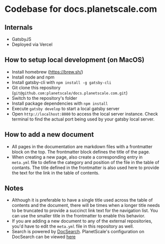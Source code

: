# Codebase for docs.planetscale.com

## Internals

- GatsbyJS
- Deployed via Vercel

## How to setup local development (on MacOS)

- Install homebrew (https://brew.sh/)
- Install node and npm
- Install gatsby-cli with `npm install -g gatsby-cli`
- Git clone this repository (`git@github.com:planetscale/docs.planetscale.com.git`)
- Switch to the repository's folder
- Install package dependencies with `npm install`
- Execute `gatsby develop` to start a local gatsby server
- Open `http://localhost:8000` to access the local server instance. Check terminal to find the actual port being used by your gatsby local server.

## How to add a new document

- All pages in the documentation are markdown files with a frontmatter block on the top. The frontmatter block defines the title of the page.
- When creating a new page, also create a corresponding entry in `meta.yml` file to define the category and position of the file in the table of contants. The title defined in the frontmatter is also used here to provide the text for the link in the table of contents.

## Notes

- Although it is preferable to have a single title used across the table of contents and the document, there will be times when a longer title needs to be truncated to provide a succinct link text for the navigation list. You can use the smaller title in the frontmatter to enable this behavior.
- If you are adding a new document to any of the external repositories, you'd have to edit the `meta.yml` file in this repository as well.
- Search is powered by [DocSearch](https://docsearch.algolia.com/). PlanetScale's configuration on DocSearch can be viewed [here](https://github.com/algolia/docsearch-configs/blob/master/configs/planetscale.json)
